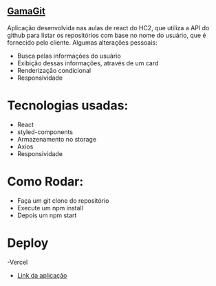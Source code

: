 ## [GamaGit](https://gama-git-xi.vercel.app/)
Aplicação desenvolvida nas aulas de react do HC2, que utiliza a API do github para listar os repositórios com base no nome do usuário, que é fornecido pelo cliente. Algumas alterações pessoais:
  - Busca pelas informações do usuário
  - Exibição dessas informações, através de um card
  - Renderização condicional
  - Responsividade

# Tecnologias usadas:
  - React
  - styled-components
  - Armazenamento no storage
  - Axios
  - Responsividade

# Como Rodar:

  - Faça um git clone do repositório
  - Execute um npm install
  - Depois um npm start

# Deploy
  -Vercel
  - [Link da aplicação](https://gama-git-xi.vercel.app/)

